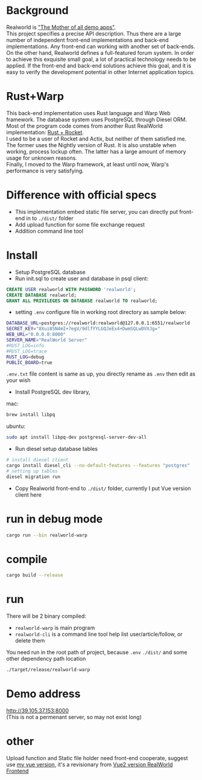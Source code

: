 # Background
Realworld is ["The Mother of all demo apps"](https://codebase.show/projects/realworld).  
This project specifies a precise API description. Thus there are a large number of independent front-end implementations and back-end implementations. Any front-end can working with another set of back-ends.  
On the other hand, Realworld defines a full-featured forum system. In order to achieve this exquisite small goal, a lot of practical technology needs to be applied. If the front-end and back-end solutions achieve this goal, and it is easy to verify the development potential in other Internet application topics.  

# Rust+Warp
This back-end implementation uses Rust language and Warp Web framework. The database system uses PostgreSQL through Diesel ORM.  
Most of the program code comes from another Rust RealWorld implementation: [Rust + Rocket](https://github.com/TatriX/realworld-rust-rocket).  
I used to be a user of Rocket and Actix, but neither of them satisfied me. The former uses the Nightly version of Rust. It is also unstable when working, process lockup often. The latter has a large amount of memory usage for unknown reasons.  
Finally, I moved to the Warp framework, at least until now, Warp's performance is very satisfying.  

# Difference with official specs
* This implementation embed static file server, you can directly put front-end in to `./dist/` folder
* Add upload function for some file exchange request 
* Addition command line tool

# Install
* Setup PostgreSQL database
* Run init.sql to create user and database in psql client:  
```sql
CREATE USER realworld WITH PASSWORD 'realworld';
CREATE DATABASE realworld;
GRANT ALL PRIVILEGES ON DATABASE realworld TO realworld;
```
* setting `.env` configure file in working root directory as sample below:
```bash
DATABASE_URL=postgres://realworld:realworld@127.0.0.1:6551/realworld
SECRET_KEY="8Xui8SN4mI+7egV/9dlfYYLGQJeEx4+DwmSQLwDVXJg="
WEB_URL="0.0.0.0:8000"
SERVER_NAME="RealWorld Server"
#RUST_LOG=info
#RUST_LOG=trace
RUST_LOG=debug
PUBLIC_BOARD=true
```
`.env.txt` file content is same as up, you directly rename as `.env` then edit as your wish

* Install PostgreSQL dev library,  

mac: 
```bash
brew install libpq
```
ubuntu:   
```bash 
sudo apt install libpq-dev postgresql-server-dev-all
```

* Run diesel setup database tables
```bash
# install diesel client
cargo install diesel_cli --no-default-features --features "postgres"
# setting up tables
diesel migration run
```
* Copy Realworld front-end to `./dist/` folder, currently I put Vue version client here

# run in debug mode
```bash
cargo run --bin realworld-warp
```

# compile
```bash
cargo build --release
```

# run
There will be 2 binary compiled:  
* `realworld-warp` is main program
* `realworld-cli` is a command line tool help list user/article/follow, or delete them  

You need run in the root path of project, because `.env`  `./dist/` and some other dependency path location
```bash
./target/release/realworld-warp
```

# Demo address
<http://39.105.37.153:8000>  
(This is not a permenant server, so may not exist long)


# other
Upload function and Static file holder need front-end cooperate, suggest use [my vue version](https://github.com/formoon/vue-realworld-example-app), it's a revisionary from [Vue2 version RealWorld Frontend](https://github.com/gothinkster/vue-realworld-example-app)


